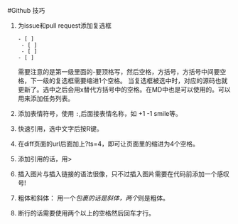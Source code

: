 #Github 技巧

1. 为issue和pull request添加复选框
   ````
   - [ ]
    - [ ]
    - [ ]
   - [ ]
   ````
   需要注意的是第一级里面的-要顶格写，然后空格，方括号，方括号中间要空格，下一级的复选框需要缩进1个空格。
   当复选框被选中时，对应的源码也就更新了。选中之后会用x替代方括号中的空格。在MD中也是可以使用的。可以用来添加任务列表。

2. 添加表情符号，使用 ```:```,后面接表情名称，如 +1 -1 smile等。
3. 快速引用，选中文字后按R键。 
4. 在diff页面的url后面加上?ts=4，即可让页面里的缩进为4个空格。
5. 添加引用的话，用> 
6. 插入图片与插入链接的语法很像，只不过插入图片需要在代码前添加一个感叹号!
7. 粗体和斜体： 用一个*包裹的话是斜体，两个*则是粗体。
8. 断行的话需要使用两个以上的空格然后回车才行。


